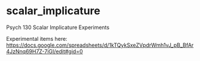 # scalar_implicature
Psych 130 Scalar Implicature Experiments

Experimental items here:
https://docs.google.com/spreadsheets/d/1kTQykSxeZVpdrWmh1vJ_pB_BfAr4JzNnq69H7Z-7iGI/edit#gid=0
